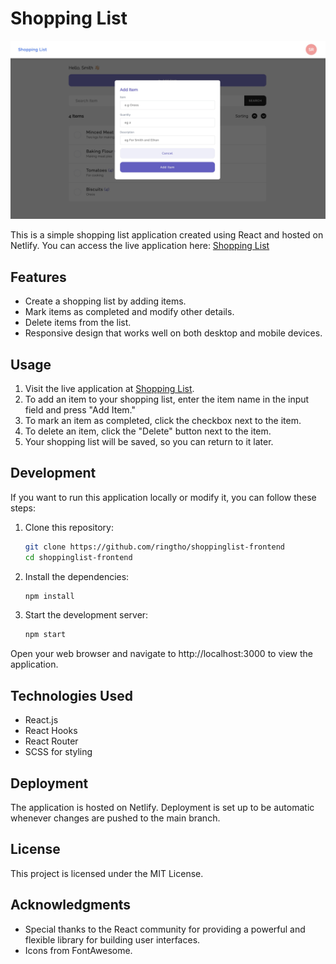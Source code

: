 # Shopping List

![Demo](./public/add.jpeg)

This is a simple shopping list application created using React and hosted on Netlify. You can access the live application here: [Shopping List](https://shopping-todo.netlify.app/)

## Features

- Create a shopping list by adding items.
- Mark items as completed and modify other details.
- Delete items from the list.
- Responsive design that works well on both desktop and mobile devices.

## Usage

1. Visit the live application at [Shopping List](https://shopping-todo.netlify.app/).
2. To add an item to your shopping list, enter the item name in the input field and press "Add Item."
3. To mark an item as completed, click the checkbox next to the item.
4. To delete an item, click the "Delete" button next to the item.
5. Your shopping list will be saved, so you can return to it later.

## Development

If you want to run this application locally or modify it, you can follow these steps:

1. Clone this repository:

   ```bash
   git clone https://github.com/ringtho/shoppinglist-frontend
   cd shoppinglist-frontend
2. Install the dependencies:
    ```bash
   npm install
3. Start the development server:
    ```bash
    npm start
Open your web browser and navigate to http://localhost:3000 to view the application.

## Technologies Used
- React.js
- React Hooks
- React Router
- SCSS for styling


## Deployment
The application is hosted on Netlify. Deployment is set up to be automatic whenever changes are pushed to the main branch.

## License
This project is licensed under the MIT License.

## Acknowledgments
- Special thanks to the React community for providing a powerful and flexible library for building user interfaces.
- Icons from FontAwesome.




